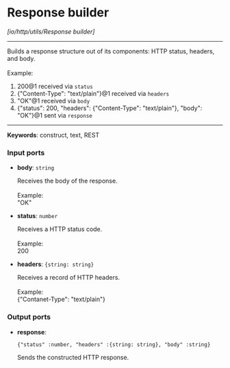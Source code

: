 # Response builder

_[io/http/utils/Response builder]_

---

Builds a response structure out of its components: HTTP status, headers, and body.<br>
<br>
Example:<br>
1. 200@1 received via `status`<br>
2. {"Content-Type": "text/plain"}@1 received via `headers`<br>
3. "OK"@1 received via `body`<br>
4. {"status": 200, "headers": {"Content-Type": "text/plain"}, "body": "OK"}@1 sent via `response`<br>

---

__Keywords__: construct, text, REST

### Input ports

* __body__: ` string `

    Receives the body of the response.<br>
    <br>
    Example:<br>
    "OK"<br>


* __status__: ` number `

    Receives a HTTP status code.<br>
    <br>
    Example:<br>
    200<br>


* __headers__: ` {string: string} `

    Receives a record of HTTP headers.<br>
    <br>
    Example:<br>
    {"Contanet-Type": "text/plain"}<br>

### Output ports

* __response__: 
    ```
    {"status" :number, "headers" :{string: string}, "body" :string}
    ```

    Sends the constructed HTTP response.<br>

